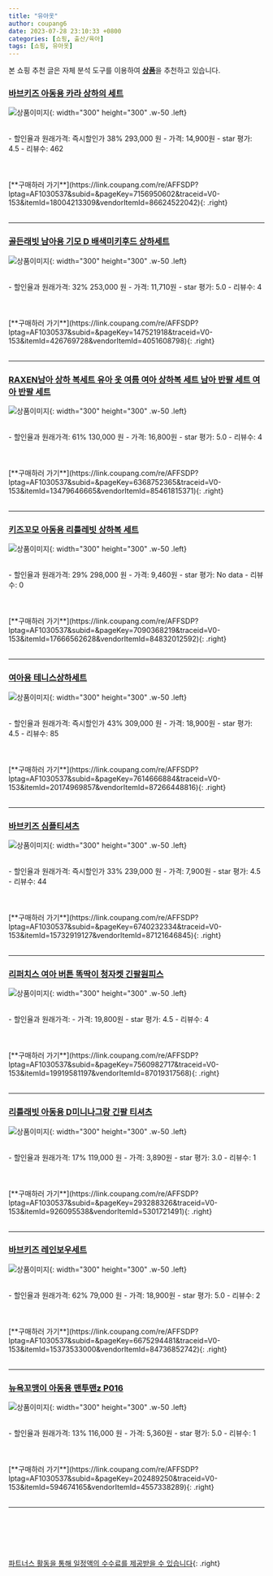```yaml
---
title: "유아옷"
author: coupang6
date: 2023-07-28 23:10:33 +0800
categories: [쇼핑, 출산/육아]
tags: [쇼핑, 유아옷]
---
```


본 쇼핑 추천 글은 자체 분석 도구를 이용하여 [**상품**](https://link.coupang.com/a/bao1ui)을 추천하고 있습니다.

### [바브키즈 아동용 카라 상하의 세트](https://link.coupang.com/re/AFFSDP?lptag=AF1030537&subid=&pageKey=7156950602&traceid=V0-153&itemId=18004213309&vendorItemId=86624522042)

![상품이미지](https://thumbnail8.coupangcdn.com/thumbnails/remote/230x230ex/image/vendor_inventory/471b/b23e2dcc1ae724373fa10434c9437cdb6b4ac364620d671040f85925423f.jpg){: width="300" height="300" .w-50 .left}


<br>
- 할인율과 원래가격: 즉시할인가 38%  293,000   원
- 가격: 14,900원
- star 평가: 4.5
- 리뷰수: 462
<br>
<br>
<br>
<br>
[**구매하러 가기**](https://link.coupang.com/re/AFFSDP?lptag=AF1030537&subid=&pageKey=7156950602&traceid=V0-153&itemId=18004213309&vendorItemId=86624522042){: .right}
<br>
<br>

---

### [골든래빗 남아용 기모 D 배색미키후드 상하세트](https://link.coupang.com/re/AFFSDP?lptag=AF1030537&subid=&pageKey=147521918&traceid=V0-153&itemId=426769728&vendorItemId=4051608798)

![상품이미지](https://thumbnail7.coupangcdn.com/thumbnails/remote/230x230ex/image/retail/images/4356484320710583-51c3fa7d-e859-48ce-9880-3e4d8e842715.jpg){: width="300" height="300" .w-50 .left}


<br>
- 할인율과 원래가격: 32%  253,000   원
- 가격: 11,710원
- star 평가: 5.0
- 리뷰수: 4
<br>
<br>
<br>
<br>
[**구매하러 가기**](https://link.coupang.com/re/AFFSDP?lptag=AF1030537&subid=&pageKey=147521918&traceid=V0-153&itemId=426769728&vendorItemId=4051608798){: .right}
<br>
<br>

---

### [RAXEN남아 상하 복세트 유아 옷 여름 여아 상하복 세트 남아 반팔 세트 여아 반팔 세트](https://link.coupang.com/re/AFFSDP?lptag=AF1030537&subid=&pageKey=6368752365&traceid=V0-153&itemId=13479646665&vendorItemId=85461815371)

![상품이미지](https://thumbnail8.coupangcdn.com/thumbnails/remote/230x230ex/image/vendor_inventory/98cd/3d249e4e8eb8771b991f990aef8ae584c6d3efba84bbc8a08e82ff8adf7f.jpg){: width="300" height="300" .w-50 .left}


<br>
- 할인율과 원래가격: 61%  130,000   원
- 가격: 16,800원
- star 평가: 5.0
- 리뷰수: 4
<br>
<br>
<br>
<br>
[**구매하러 가기**](https://link.coupang.com/re/AFFSDP?lptag=AF1030537&subid=&pageKey=6368752365&traceid=V0-153&itemId=13479646665&vendorItemId=85461815371){: .right}
<br>
<br>

---

### [키즈꼬모 아동용 리틀레빗 상하복 세트](https://link.coupang.com/re/AFFSDP?lptag=AF1030537&subid=&pageKey=7090368219&traceid=V0-153&itemId=17666562628&vendorItemId=84832012592)

![상품이미지](https://thumbnail8.coupangcdn.com/thumbnails/remote/230x230ex/image/rs_quotation_api/rphiwx3k/189f2f533cf947358e1907aa814f1e0c.jpg){: width="300" height="300" .w-50 .left}


<br>
- 할인율과 원래가격: 29%  298,000   원
- 가격: 9,460원
- star 평가: No data
- 리뷰수: 0
<br>
<br>
<br>
<br>
[**구매하러 가기**](https://link.coupang.com/re/AFFSDP?lptag=AF1030537&subid=&pageKey=7090368219&traceid=V0-153&itemId=17666562628&vendorItemId=84832012592){: .right}
<br>
<br>

---

### [여아용 테니스상하세트](https://link.coupang.com/re/AFFSDP?lptag=AF1030537&subid=&pageKey=7614666884&traceid=V0-153&itemId=20174969857&vendorItemId=87266448816)

![상품이미지](https://thumbnail6.coupangcdn.com/thumbnails/remote/230x230ex/image/vendor_inventory/65a6/3b050e671cf2f1d9ea21999bc26684555b259bfc8a03355463bf51cc3591.jpg){: width="300" height="300" .w-50 .left}


<br>
- 할인율과 원래가격: 즉시할인가 43%  309,000   원
- 가격: 18,900원
- star 평가: 4.5
- 리뷰수: 85
<br>
<br>
<br>
<br>
[**구매하러 가기**](https://link.coupang.com/re/AFFSDP?lptag=AF1030537&subid=&pageKey=7614666884&traceid=V0-153&itemId=20174969857&vendorItemId=87266448816){: .right}
<br>
<br>

---

### [바브키즈 심플티셔츠](https://link.coupang.com/re/AFFSDP?lptag=AF1030537&subid=&pageKey=6740232334&traceid=V0-153&itemId=15732919127&vendorItemId=87121646845)

![상품이미지](https://thumbnail7.coupangcdn.com/thumbnails/remote/230x230ex/image/vendor_inventory/904c/b1e866fc61494ac11db9b4c804afd80b3b23e92cceb57a360da93e86c85a.jpg){: width="300" height="300" .w-50 .left}


<br>
- 할인율과 원래가격: 즉시할인가 33%  239,000   원
- 가격: 7,900원
- star 평가: 4.5
- 리뷰수: 44
<br>
<br>
<br>
<br>
[**구매하러 가기**](https://link.coupang.com/re/AFFSDP?lptag=AF1030537&subid=&pageKey=6740232334&traceid=V0-153&itemId=15732919127&vendorItemId=87121646845){: .right}
<br>
<br>

---

### [리퍼치스 여아 버튼 똑딱이 청자켓 긴팔원피스](https://link.coupang.com/re/AFFSDP?lptag=AF1030537&subid=&pageKey=7560982717&traceid=V0-153&itemId=19919581197&vendorItemId=87019317568)

![상품이미지](https://thumbnail10.coupangcdn.com/thumbnails/remote/230x230ex/image/vendor_inventory/40d0/2bf129c9ab2d574af7302569895bc08b27a82371e98e46c52d43c76fee4d.jpg){: width="300" height="300" .w-50 .left}


<br>
- 할인율과 원래가격: 
- 가격: 19,800원
- star 평가: 4.5
- 리뷰수: 4
<br>
<br>
<br>
<br>
[**구매하러 가기**](https://link.coupang.com/re/AFFSDP?lptag=AF1030537&subid=&pageKey=7560982717&traceid=V0-153&itemId=19919581197&vendorItemId=87019317568){: .right}
<br>
<br>

---

### [리틀래빗 아동용 D미니나그랑 긴팔 티셔츠](https://link.coupang.com/re/AFFSDP?lptag=AF1030537&subid=&pageKey=293288326&traceid=V0-153&itemId=926095538&vendorItemId=5301721491)

![상품이미지](https://thumbnail9.coupangcdn.com/thumbnails/remote/230x230ex/image/retail/images/2019/09/02/13/2/3341cee7-ee82-4284-b6c6-376366548136.jpg){: width="300" height="300" .w-50 .left}


<br>
- 할인율과 원래가격: 17%  119,000   원
- 가격: 3,890원
- star 평가: 3.0
- 리뷰수: 1
<br>
<br>
<br>
<br>
[**구매하러 가기**](https://link.coupang.com/re/AFFSDP?lptag=AF1030537&subid=&pageKey=293288326&traceid=V0-153&itemId=926095538&vendorItemId=5301721491){: .right}
<br>
<br>

---

### [바브키즈 레인보우세트](https://link.coupang.com/re/AFFSDP?lptag=AF1030537&subid=&pageKey=6675294481&traceid=V0-153&itemId=15373533000&vendorItemId=84736852742)

![상품이미지](https://thumbnail9.coupangcdn.com/thumbnails/remote/230x230ex/image/vendor_inventory/c2f1/22121150e9972a09ea067dfe9f66f53db2d612ead71947a61c3dad79bb3b.jpg){: width="300" height="300" .w-50 .left}


<br>
- 할인율과 원래가격: 62%  79,000   원
- 가격: 18,900원
- star 평가: 5.0
- 리뷰수: 2
<br>
<br>
<br>
<br>
[**구매하러 가기**](https://link.coupang.com/re/AFFSDP?lptag=AF1030537&subid=&pageKey=6675294481&traceid=V0-153&itemId=15373533000&vendorItemId=84736852742){: .right}
<br>
<br>

---

### [뉴욕꼬맹이 아동용 맨투맨z P016](https://link.coupang.com/re/AFFSDP?lptag=AF1030537&subid=&pageKey=202489250&traceid=V0-153&itemId=594674165&vendorItemId=4557338289)

![상품이미지](https://thumbnail7.coupangcdn.com/thumbnails/remote/230x230ex/image/retail/images/2019/03/28/10/3/b50d8fb3-dc16-4877-aa83-a786b00c3d36.jpg){: width="300" height="300" .w-50 .left}


<br>
- 할인율과 원래가격: 13%  116,000   원
- 가격: 5,360원
- star 평가: 5.0
- 리뷰수: 1
<br>
<br>
<br>
<br>
[**구매하러 가기**](https://link.coupang.com/re/AFFSDP?lptag=AF1030537&subid=&pageKey=202489250&traceid=V0-153&itemId=594674165&vendorItemId=4557338289){: .right}
<br>
<br>

---
<br><br><br><br><br> [파트너스 활동을 통해 일정액의 수수료를 제공받을 수 있습니다](https://link.coupang.com/a/bao1ui){: .right}